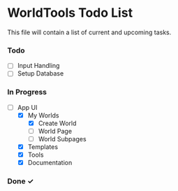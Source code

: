 # WorldTools Todo List

This file will contain a list of current and upcoming tasks.

### Todo

- [ ] Input Handling 
- [ ] Setup Database

### In Progress

- [ ] App UI 
    - [x] My Worlds
        - [x] Create World
        - [ ] World Page
        - [ ] World Subpages
    - [x] Templates
    - [x] Tools
    - [x] Documentation

### Done ✓

